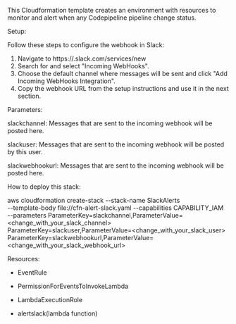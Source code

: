 This Cloudformation template creates an environment with resources to monitor and alert when any Codepipeline pipeline change status.


Setup:

Follow these steps to configure the webhook in Slack:
  1. Navigate to https://<your-team-domain>.slack.com/services/new
  2. Search for and select "Incoming WebHooks".
  3. Choose the default channel where messages will be sent and click "Add Incoming WebHooks Integration".
  4. Copy the webhook URL from the setup instructions and use it in the next section.


Parameters: 

slackchannel: Messages that are sent to the incoming webhook will be posted here.

slackuser: Messages that are sent to the incoming webhook will be posted by this user.

slackwebhookurl: Messages that are sent to the incoming webhook will be posted here.



How to deploy this stack: 

aws cloudformation create-stack --stack-name SlackAlerts \
--template-body file://cfn-alert-slack.yaml --capabilities CAPABILITY_IAM \
--parameters ParameterKey=slackchannel,ParameterValue=<change_with_your_slack_channel> \
ParameterKey=slackuser,ParameterValue=<change_with_your_slack_user> \
ParameterKey=slackwebhookurl,ParameterValue=<change_with_your_slack_webhook_url>



Resources:

- EventRule

- PermissionForEventsToInvokeLambda

- LambdaExecutionRole

- alertslack(lambda function)

